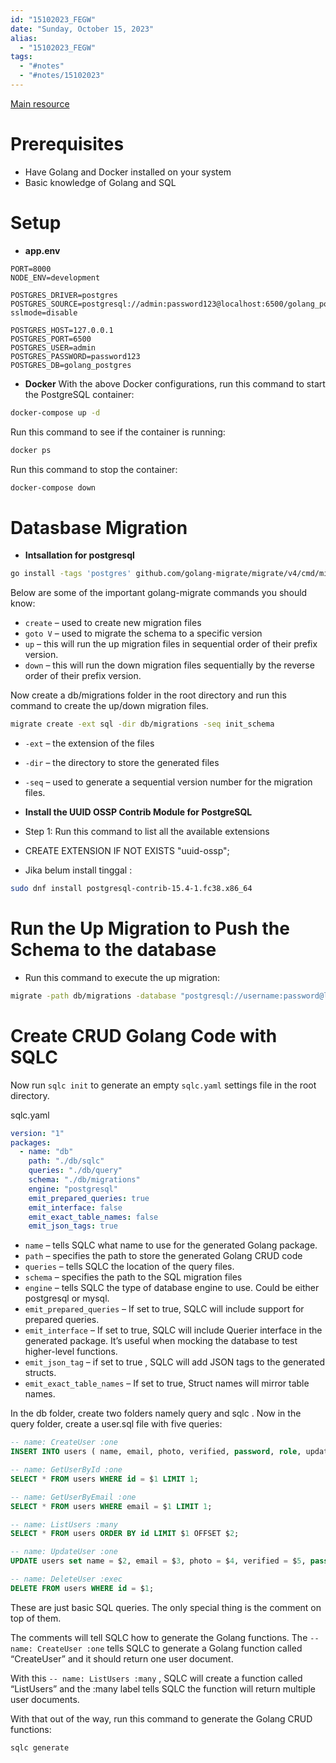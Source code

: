 ```yaml
---
id: "15102023_FEGW"
date: "Sunday, October 15, 2023"
alias:
  - "15102023_FEGW"
tags:
  - "#notes"
  - "#notes/15102023"
---
```


[Main resource](https://codevoweb.com/api-golang-postgresql-sqlc-gin-gonic-project-setup)

# Prerequisites

- Have Golang and Docker installed on your system
- Basic knowledge of Golang and SQL

# Setup

- **app.env**

```env
PORT=8000
NODE_ENV=development

POSTGRES_DRIVER=postgres
POSTGRES_SOURCE=postgresql://admin:password123@localhost:6500/golang_postgres?sslmode=disable

POSTGRES_HOST=127.0.0.1
POSTGRES_PORT=6500
POSTGRES_USER=admin
POSTGRES_PASSWORD=password123
POSTGRES_DB=golang_postgres
```

- **Docker**
  With the above Docker configurations, run this command to start the PostgreSQL container:

```sh
docker-compose up -d
```

Run this command to see if the container is running:

```sh
docker ps
```

Run this command to stop the container:

```sh
docker-compose down
```

# Datasbase Migration

- **Intsallation for postgresql**

```sh
go install -tags 'postgres' github.com/golang-migrate/migrate/v4/cmd/migrate@latest
```

Below are some of the important golang-migrate commands you should know:

- `create` – used to create new migration files
- `goto V` – used to migrate the schema to a specific version
- `up` – this will run the up migration files in sequential order of their prefix version.
- `down` – this will run the down migration files sequentially by the reverse order of their prefix version.

Now create a db/migrations folder in the root directory and run this command to create the up/down migration files.

```sh
migrate create -ext sql -dir db/migrations -seq init_schema
```

- `-ext` – the extension of the files
- `-dir` – the directory to store the generated files
- `-seq` – used to generate a sequential version number for the migration files.

- **Install the UUID OSSP Contrib Module for PostgreSQL**

- Step 1: Run this command to list all the available extensions
- CREATE EXTENSION IF NOT EXISTS "uuid-ossp";
- Jika belum install tinggal :

```sh
sudo dnf install postgresql-contrib-15.4-1.fc38.x86_64
```

# Run the Up Migration to Push the Schema to the database

- Run this command to execute the up migration:

```sh
migrate -path db/migrations -database "postgresql://username:password@localhost:6500/database_name?sslmode=disable" -verbose up
```

# Create CRUD Golang Code with SQLC

Now run `sqlc init` to generate an empty `sqlc.yaml` settings file in the root directory.

sqlc.yaml

```yaml
version: "1"
packages:
  - name: "db"
    path: "./db/sqlc"
    queries: "./db/query"
    schema: "./db/migrations"
    engine: "postgresql"
    emit_prepared_queries: true
    emit_interface: false
    emit_exact_table_names: false
    emit_json_tags: true
```

- `name` – tells SQLC what name to use for the generated Golang package.
- `path` – specifies the path to store the generated Golang CRUD code
- `queries` – tells SQLC the location of the query files.
- `schema` – specifies the path to the SQL migration files
- `engine` – tells SQLC the type of database engine to use. Could be either postgresql or mysql.
- `emit_prepared_queries` – If set to true, SQLC will include support for prepared queries.
- `emit_interface` – If set to true, SQLC will include Querier interface in the generated package. It’s useful when mocking the database to test higher-level functions.
- `emit_json_tag` – if set to true , SQLC will add JSON tags to the generated structs.
- `emit_exact_table_names` – If set to true, Struct names will mirror table names.

In the db folder, create two folders namely query and sqlc . Now in the query folder, create a user.sql file with five queries:

```sql
-- name: CreateUser :one
INSERT INTO users ( name, email, photo, verified, password, role, updated_at ) VALUES ( $1, $2, $3, $4, $5, $6, $7) RETURNING *;

-- name: GetUserById :one
SELECT * FROM users WHERE id = $1 LIMIT 1;

-- name: GetUserByEmail :one
SELECT * FROM users WHERE email = $1 LIMIT 1;

-- name: ListUsers :many
SELECT * FROM users ORDER BY id LIMIT $1 OFFSET $2;

-- name: UpdateUser :one
UPDATE users set name = $2, email = $3, photo = $4, verified = $5, password = $6, role = $7, updated_at = $8 WHERE id = $1 RETURNING *;

-- name: DeleteUser :exec
DELETE FROM users WHERE id = $1;
```

These are just basic SQL queries. The only special thing is the comment on top of them.

The comments will tell SQLC how to generate the Golang functions. The `-- name: CreateUser :one` tells SQLC to generate a Golang function called “CreateUser” and it should return one user document.

With this `-- name: ListUsers :many` , SQLC will create a function called “ListUsers” and the :many label tells SQLC the function will return multiple user documents.

With that out of the way, run this command to generate the Golang CRUD functions:

```sh
sqlc generate
```
